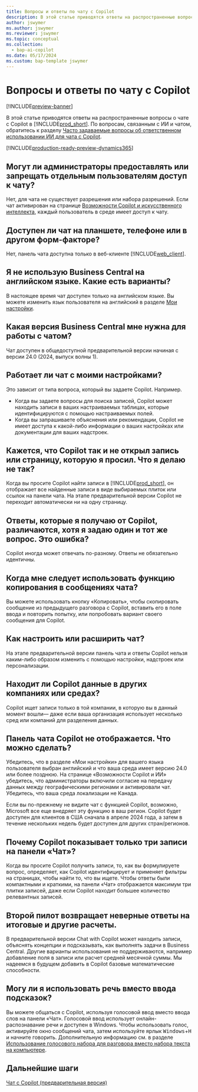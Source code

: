 ```yaml
---
title: Вопросы и ответы по чату с Copilot
description: В этой статье приводятся ответы на распространенные вопросы о чате с Copilot в Business Central.
author: jswymer
ms.author: jswymer
ms.reviewer: jswymer
ms.topic: conceptual
ms.collection:
  - bap-ai-copilot
ms.date: 05/17/2024
ms.custom: bap-template jswymer
---
```

# <a name="chat-with-copilot-faq"></a>Вопросы и ответы по чату с Copilot

[!INCLUDE[preview-banner](includes/preview-banner.md)]

В этой статье приводятся ответы на распространенные вопросы о чате с Copilot в [!INCLUDE[prod_short](includes/prod_short.md)]. По вопросам, связанным с ИИ и чатом, обратитесь к разделу [Часто задаваемые вопросы об ответственном использовании ИИ для чата с Copilot](faqs-chat-with-copilot.md).

[!INCLUDE[production-ready-preview-dynamics365](includes/production-ready-preview-dynamics365.md)]

## <a name="can-admins-grant-or-deny-permission-to-individual-users-to-get-access-to-chat"></a>Могут ли администраторы предоставлять или запрещать отдельным пользователям доступ к чату?

Нет, для чата не существует разрешения или набора разрешений. Если чат активирован на странице [Возможности Copilot и искусственного интеллекта](enable-ai.md), каждый пользователь в среде имеет доступ к чату.
 
## <a name="is-chat-available-on-tablet-phone-or-other-form-factors"></a>Доступен ли чат на планшете, телефоне или в другом форм-факторе?

Нет, панель чата доступна только в веб-клиенте [!INCLUDE[web_client](includes/web_client.md)].

## <a name="i-dont-use-business-central-in-english-what-are-my-options"></a>Я не использую Business Central на английском языке. Какие есть варианты?

В настоящее время чат доступен только на английском языке. Вы можете изменить язык пользователя на английский в разделе [Мои настройки](ui-change-basic-settings.md#language).

## <a name="what-version-of-business-central-do-i-need-for-chat"></a>Какая версия Business Central мне нужна для работы с чатом?

Чат доступен в общедоступной предварительной версии начиная с версии 24.0 (2024, выпуск волны 1).

## <a name="does-chat-work-with-my-customizations"></a>Работает ли чат с моими настройками?

Это зависит от типа вопроса, который вы задаете Copilot. Например.

- Когда вы задаете вопросы для поиска записей, Copilot может находить записи в ваших настраиваемых таблицах, которые идентифицируются с помощью настраиваемых полей.
- Когда вы запрашиваете объяснения или рекомендации, Copilot не имеет доступа к какой-либо информации о ваших настройках или документации для ваших надстроек.

## <a name="how-do-i-open-a-record-or-page-with-chat"></a>Кажется, что Copilot так и не открыл запись или страницу, которую я просил. Что я делаю не так?

Когда вы просите Copilot найти записи в [!INCLUDE[prod_short](includes/prod_short.md)], он отображает все найденные записи в виде выбираемых плиток или ссылок на панели чата. На этапе предварительной версии Copilot не переходит автоматически ни на одну страницу.

## <a name="why-do-i-get-different-answers-from-copilot-for-the-same-question"></a>Ответы, которые я получаю от Copilot, различаются, хотя я задаю один и тот же вопрос. Это ошибка?

Copilot иногда может отвечать по-разному. Ответы не обязательно идентичны.

## <a name="how-do-i-use-the-copy-function-on-chat-messages"></a>Когда мне следует использовать функцию копирования в сообщениях чата?

Вы можете использовать кнопку «Копировать», чтобы скопировать сообщение из предыдущего разговора с Copilot, вставить его в поле ввода и повторить попытку, или попробовать вариант своего сообщения для Copilot.

## <a name="can-i-customize-or-extend-chat"></a>Как настроить или расширить чат?

На этапе предварительной версии панель чата и ответы Copilot нельзя каким-либо образом изменить с помощью настройки, надстроек или персонализации.

## <a name="does-copilot-search-for-data-in-other-companies-or-environments"></a>Находит ли Copilot данные в других компаниях или средах?

Copilot ищет записи только в той компании, в которую вы в данный момент вошли&mdash; даже если ваша организация использует несколько сред или компаний для разделения данных.

## <a name="what-can-i-do-if-the-chat-pane-doesnt-show"></a>Панель чата Copilot не отображается. Что можно сделать?

Убедитесь, что в разделе «Мои настройки» для вашего языка пользователя выбран английский и что ваша среда имеет версию 24.0 или более позднюю. На странице «Возможности Copilot и ИИ» убедитесь, что администраторы включили согласие на передачу данных между географическими регионами и активировали чат. Убедитесь, что ваша среда локализации не Канада.

Если вы по-прежнему не видите чат с функцией Copilot, возможно, Microsoft все еще внедряет эту функцию в ваш регион. Copilot будет доступен для клиентов в США сначала в апреле 2024 года, а затем в течение нескольких недель будет доступен для других стран/регионов.

## <a name="why-does-copilot-only-show-three-records-in-the-chat-pane"></a>Почему Copilot показывает только три записи на панели «Чат»?

Когда вы просите Copilot получить записи, то, как вы формулируете вопрос, определяет, как Copilot идентифицирует и применяет фильтры на страницах, чтобы найти то, что вы ищете. Чтобы ответы были компактными и краткими, на панели «Чат» отображается максимум три плитки записей, даже если Copilot находит большее количество релевантных записей.

## <a name="why-does-copilot-give-incorrect-answers-to-calculations"></a>Второй пилот возвращает неверные ответы на итоговые и другие расчеты.

В предварительной версии Chat with Copilot может находить записи, объяснять концепции и подсказывать, как выполнять задачи в Business Central. Другие варианты использования не поддерживаются, например добавление поля в записи или расчет средней месячной суммы. Мы надеемся в будущем добавить в Copilot базовые математические способности.

## <a name="can-i-use-speech-instead-of-typing-my-prompts"></a>Могу ли я использовать речь вместо ввода подсказок?

Вы можете общаться с Copilot, используя голосовой ввод вместо ввода слов на панели «Чат». Голосовой ввод использует онлайн-распознавание речи и доступен в Windows. Чтобы использовать голос, активируйте окно сообщений чата, затем используйте ярлык  <kbd>Windows</kbd>+<kbd>H</kbd>  и начните говорить. Дополнительную информацию см. в разделе  [Использование голосового набора для разговора вместо набора текста на компьютере](https://support.microsoft.com/windows/use-voice-typing-to-talk-instead-of-type-on-your-pc-fec94565-c4bd-329d-e59a-af033fa5689f).

## <a name="next-steps"></a>Дальнейшие шаги

[Чат с Copilot (предварительная версия)](chat-with-copilot.md)
